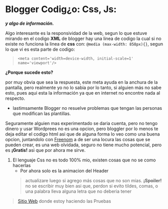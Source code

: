 # Blogger Codig¿o: Css, Js:
***y algo de información.***
  
Algo interesante es la responsividad de la web, segun lo que estuve mirando en el codigo **XML** de blogger
hay una linea de codigo la cual si no existe no funciona la linea de **css** con: `@media (max-width: 858px){}`, segun lo que vi es esta parte de codigo:
>`<meta content='width=device-width, initial-scale=1' name='viewport'/>`

**¿Porque sucede esto?**

por muy obvia que sea la respuesta, este meta ayuda en la anchura de la pantalla, pero realmente yo no lo sabia
por lo tanto, si alguien más no sabe esto, pues aqui esta la información ya que en internet no encontre nada al respecto.
* lastimsamente Blogger no resuelve problemas que tengan las personas que modifican las plantillas.

Seguramente alguien mas experimentado se daria cuenta, pero no tengo dinero y usar Wordprees no es una opcion, pero bloggler por lo menos te deja editar el codigo html
asi que de alguna forma lo veo como una buena opcion, juntandolo con [Freenom](https://www.freenom.com/es/index.html?lang=es) a de ser una locura las cosas que se pueden 
crear, es una web olvidada, seguro no tiene mucho potencial, pero es **¡Gratis!** asi que por ahora me sirve.

1. El lenguaje Css no es todo 100% mio, existen cosas que no se como hacerlas
    * Por ahora solo es la animacion del Header
    > actualizare luego si agrego más cosas que no son mias.
     **¡Spoiler!** no se escribir muy bien asi que, perdon si evito tildes, comas, o una palabra lleva alguna letra que no deberia tener
     
    
    
> [Sitio Web](https://una000xd.blogspot.com) donde estoy haciendo las Pruebas 
